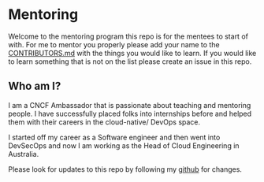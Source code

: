 # Mentoring

Welcome to the mentoring program this repo is for the mentees to start of with.  For me to mentor you properly please add your name to the [CONTRIBUTORS.md](CONTRIBUTORS.md) with the things you would like to learn.  If you would like to learn something that is not on the list please create an issue in this repo.

## Who am I?
I am a CNCF Ambassador that is passionate about teaching and mentoring people. I have successfully placed folks into internships before and helped them with their careers in the cloud-native/ DevOps space.

I started off my career as a Software engineer and then went into DevSecOps and now I am working as the Head of Cloud Engineering in Australia.

Please look for updates to this repo by following my [github](https://github.com/bradmccoydev) for changes. 
